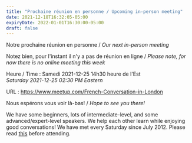 ```yaml
---
title: "Prochaine réunion en personne / Upcoming in-person meeting"
date: 2021-12-18T16:32:05-05:00
expiryDate: 2022-01-01T16:30:00-05:00
draft: false
---
```


Notre prochaine réunion en personne / _Our next in-person meeting_

Notez bien, pour l'instant il n'y a pas de réunion en ligne / _Please note, for now there is no online meeting this week_

Heure / Time
: Samedi 2021-12-25 14h30 heure de l'Est  
  _Saturday 2021-12-25 02:30 PM Eastern_

URL
: https://www.meetup.com/French-Conversation-in-London

<!--more-->

Nous espérons vous voir là-bas! / _Hope to see you there!_

We have some beginners, lots of intermediate-level, and some advanced/expert-level speakers. We help each other learn while enjoying good conversations! We have met every Saturday since July 2012. Please read [this](/about/) before attending.

